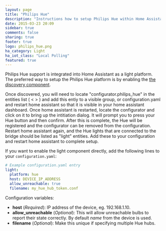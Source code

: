 ```yaml
---
layout: page
title: "Philips Hue"
description: "Instructions how to setup Philips Hue within Home Assistant."
date: 2015-03-23 20:09
sidebar: true
comments: false
sharing: true
footer: true
logo: philips_hue.png
ha_category: Light
ha_iot_class: "Local Polling"
featured: true
---
```


Philips Hue support is integrated into Home Assistant as a light platform. The preferred way to setup the Philips Hue platform is by enabling the [the discovery component](/components/discovery/).

Once discovered, you will need to locate "configurator.philips_hue" in the entities list ( < > ) and add this entiy to a visible group, or configuration.yaml and restart home assistant so that it is visible in your home assistant dashboard. Once home assistant is restarted, locate the configurator and click on it to bring up the intitiation dialog. It will prompt you to press your Hue button and then confirm. After this is complete, the Hue will be registered and the configurator can be removed from the configuration. Restart home assistant again, and the Hue lights that are connected to the bridge should be listed as "light" entities. Add these to your configuration and restart home assistant to complete setup.

If you want to enable the light component directly, add the following lines to your `configuration.yaml`:

```yaml
# Example configuration.yaml entry
light:
  platform: hue
  host: DEVICE_IP_ADDRESS
  allow_unreachable: true
  filename: my_hue_hub_token.conf
```

Configuration variables:

- **host** (*Required*): IP address of the device, eg. 192.168.1.10.
- **allow_unreachable** (*Optional*):  This will allow unreachable bulbs to report their state correctly. By default *name* from the device is used.
- **filename** (*Optional*): Make this unique if specifying multiple Hue hubs.

